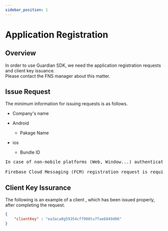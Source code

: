 ```yaml
---
sidebar_position: 1
---
```

# Application Registration

## Overview
In order to use Guardian SDK, we need the application registration requests and client key issuance.   
Please contact the FNS manager about this matter.

## Issue Request
The minimum information for issuing requests is as follows.
- Company's name
- Android 
  - Pakage Name
    
- ios
  - Bundle ID
  
<pre>
In case of non-mobile platforms (Web, Window...) authentication

Firebase Cloud Messaging (FCM) registration request is required.
</pre>

## Client Key Issurance
The following is an example of a client , which has been issued properly, after completing the request.
``` json
{
    "clientKey" : "ea3aca8g59354cff908tu7fae6849d06"
}
```


